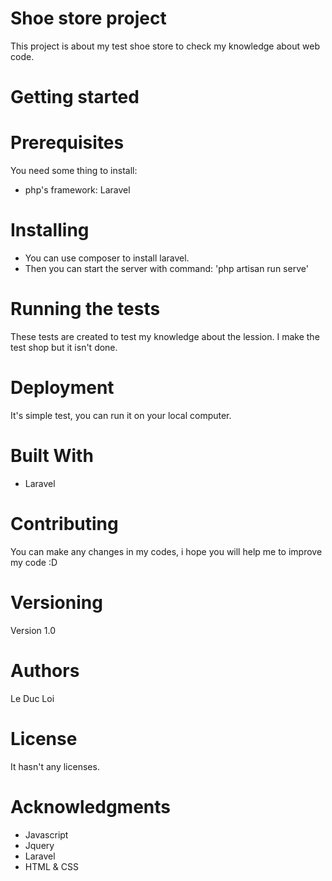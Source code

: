 # Shoe store project
This project is about my test shoe store to check my knowledge about web code.
# Getting started
# Prerequisites
You need some thing to install: 
- php's framework: Laravel
# Installing
- You can use composer to install laravel.
- Then you can start the server with command: 'php artisan run serve'
# Running the tests
These tests are created to test my knowledge about the lession. I make the test shop but it isn't done.
# Deployment
It's simple test, you can run it on your local computer.
# Built With
- Laravel
# Contributing
You can make any changes in my codes, i hope you will help me to improve my code :D
# Versioning
Version 1.0
# Authors
Le Duc Loi
# License
It hasn't any licenses.
# Acknowledgments
- Javascript
- Jquery
- Laravel
- HTML & CSS

